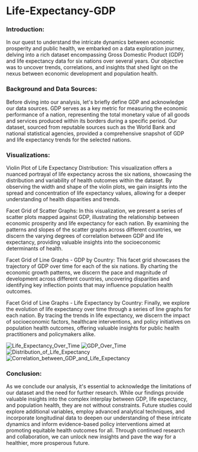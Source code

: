 # Life-Expectancy-GDP

### Introduction:

In our quest to understand the intricate dynamics between economic prosperity and public health, we embarked on a data exploration journey, delving into a rich dataset encompassing Gross Domestic Product (GDP) and life expectancy data for six nations over several years. Our objective was to uncover trends, correlations, and insights that shed light on the nexus between economic development and population health.

### Background and Data Sources:

Before diving into our analysis, let's briefly define GDP and acknowledge our data sources. GDP serves as a key metric for measuring the economic performance of a nation, representing the total monetary value of all goods and services produced within its borders during a specific period. Our dataset, sourced from reputable sources such as the World Bank and national statistical agencies, provided a comprehensive snapshot of GDP and life expectancy trends for the selected nations.

### Visualizations:

Violin Plot of Life Expectancy Distribution: This visualization offers a nuanced portrayal of life expectancy across the six nations, showcasing the distribution and variability of health outcomes within the dataset. By observing the width and shape of the violin plots, we gain insights into the spread and concentration of life expectancy values, allowing for a deeper understanding of health disparities and trends.

Facet Grid of Scatter Graphs: In this visualization, we present a series of scatter plots mapped against GDP, illustrating the relationship between economic prosperity and life expectancy for each nation. By examining the patterns and slopes of the scatter graphs across different countries, we discern the varying degrees of correlation between GDP and life expectancy, providing valuable insights into the socioeconomic determinants of health.

Facet Grid of Line Graphs - GDP by Country: This facet grid showcases the trajectory of GDP over time for each of the six nations. By charting the economic growth patterns, we discern the pace and magnitude of development across different countries, uncovering disparities and identifying key inflection points that may influence population health outcomes.

Facet Grid of Line Graphs - Life Expectancy by Country: Finally, we explore the evolution of life expectancy over time through a series of line graphs for each nation. By tracing the trends in life expectancy, we discern the impact of socioeconomic factors, healthcare interventions, and policy initiatives on population health outcomes, offering valuable insights for public health practitioners and policymakers alike.

![Life_Expectancy_Over_Time](https://github.com/Nabid96/Life-Expectancy-GDP/assets/161248700/9d3bfdcc-f051-436f-8061-7f7629b5bc23)
![GDP_Over_Time](https://github.com/Nabid96/Life-Expectancy-GDP/assets/161248700/61b49bf6-2cf1-48f9-8a2e-836181c99e72)
![Distribution_of_Life_Expectancy](https://github.com/Nabid96/Life-Expectancy-GDP/assets/161248700/f1e3250c-10fe-4f04-9261-b57bfd88c86a)
![Correlation_between_GDP_and_Life_Expectancy](https://github.com/Nabid96/Life-Expectancy-GDP/assets/161248700/c6e5334d-8b3b-424b-a3e6-a5c23d97b649)


### Conclusion:

As we conclude our analysis, it's essential to acknowledge the limitations of our dataset and the need for further research. While our findings provide valuable insights into the complex interplay between GDP, life expectancy, and population health, they are not without constraints. Future studies could explore additional variables, employ advanced analytical techniques, and incorporate longitudinal data to deepen our understanding of these intricate dynamics and inform evidence-based policy interventions aimed at promoting equitable health outcomes for all. Through continued research and collaboration, we can unlock new insights and pave the way for a healthier, more prosperous future.

